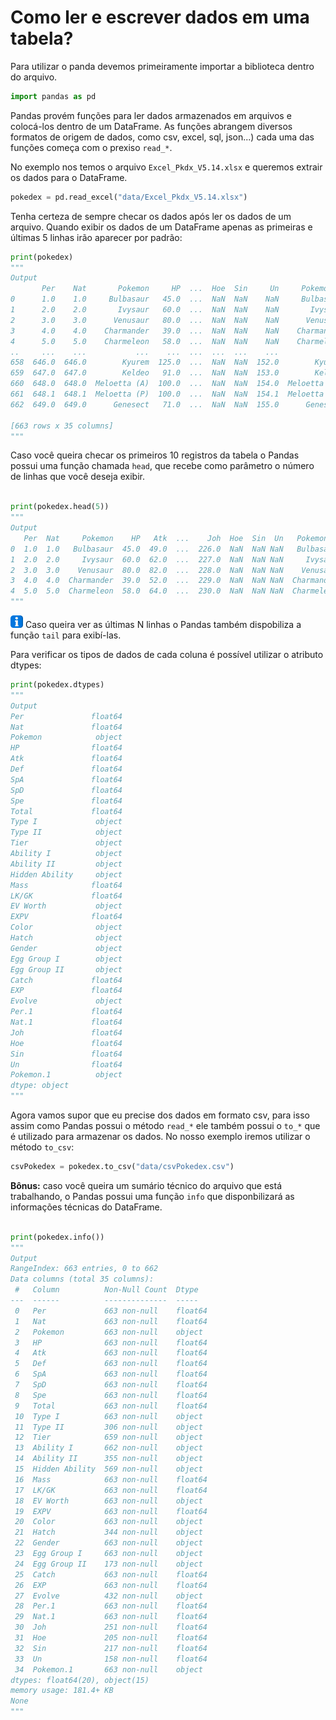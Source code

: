 # Como ler e escrever dados em uma tabela?

Para utilizar o panda devemos primeiramente importar a biblioteca dentro do arquivo.

```python
import pandas as pd
```

Pandas provém funções para ler dados armazenados em arquivos e colocá-los dentro de um DataFrame. As funções abrangem diversos formatos de origem de dados, como csv, excel, sql, json...) cada uma das funções começa com o prexiso `read_*`.

No exemplo nos temos o arquivo `Excel_Pkdx_V5.14.xlsx` e queremos extrair os dados para o DataFrame.

```python
pokedex = pd.read_excel("data/Excel_Pkdx_V5.14.xlsx")
```

Tenha certeza de sempre checar os dados após ler os dados de um arquivo. Quando exibir os dados de um DataFrame apenas as primeiras e últimas 5 linhas irão aparecer por padrão:

```python
print(pokedex)
"""
Output
       Per    Nat       Pokemon     HP  ...  Hoe  Sin     Un     Pokemon.1
0      1.0    1.0     Bulbasaur   45.0  ...  NaN  NaN    NaN     Bulbasaur
1      2.0    2.0       Ivysaur   60.0  ...  NaN  NaN    NaN       Ivysaur
2      3.0    3.0      Venusaur   80.0  ...  NaN  NaN    NaN      Venusaur
3      4.0    4.0    Charmander   39.0  ...  NaN  NaN    NaN    Charmander
4      5.0    5.0    Charmeleon   58.0  ...  NaN  NaN    NaN    Charmeleon
..     ...    ...           ...    ...  ...  ...  ...    ...           ...
658  646.0  646.0        Kyurem  125.0  ...  NaN  NaN  152.0        Kyurem
659  647.0  647.0        Keldeo   91.0  ...  NaN  NaN  153.0        Keldeo
660  648.0  648.0  Meloetta (A)  100.0  ...  NaN  NaN  154.0  Meloetta (A)
661  648.1  648.1  Meloetta (P)  100.0  ...  NaN  NaN  154.1  Meloetta (P)
662  649.0  649.0      Genesect   71.0  ...  NaN  NaN  155.0      Genesect

[663 rows x 35 columns]
"""
```

Caso você queira checar os primeiros 10 registros da tabela o Pandas possui uma função chamada `head`, que recebe como parâmetro o número de linhas que você deseja exibir.

```python

print(pokedex.head(5))
"""
Output
   Per  Nat     Pokemon    HP   Atk  ...    Joh  Hoe  Sin  Un   Pokemon.1
0  1.0  1.0   Bulbasaur  45.0  49.0  ...  226.0  NaN  NaN NaN   Bulbasaur
1  2.0  2.0     Ivysaur  60.0  62.0  ...  227.0  NaN  NaN NaN     Ivysaur
2  3.0  3.0    Venusaur  80.0  82.0  ...  228.0  NaN  NaN NaN    Venusaur
3  4.0  4.0  Charmander  39.0  52.0  ...  229.0  NaN  NaN NaN  Charmander
4  5.0  5.0  Charmeleon  58.0  64.0  ...  230.0  NaN  NaN NaN  Charmeleon
"""

```
<img src="../assets/info.png" width="20px" /> Caso queira ver as últimas N linhas o Pandas também dispobiliza a função `tail` para exibí-las.

Para verificar os tipos de dados de cada coluna é possível utilizar o atributo dtypes:

```python
print(pokedex.dtypes)
"""
Output
Per               float64
Nat               float64
Pokemon            object
HP                float64
Atk               float64
Def               float64
SpA               float64
SpD               float64
Spe               float64
Total             float64
Type I             object
Type II            object
Tier               object
Ability I          object
Ability II         object
Hidden Ability     object
Mass              float64
LK/GK             float64
EV Worth           object
EXPV              float64
Color              object
Hatch              object
Gender             object
Egg Group I        object
Egg Group II       object
Catch             float64
EXP               float64
Evolve             object
Per.1             float64
Nat.1             float64
Joh               float64
Hoe               float64
Sin               float64
Un                float64
Pokemon.1          object
dtype: object
"""
```

Agora vamos supor que eu precise dos dados em formato csv, para isso assim como Pandas possui o método `read_*` ele também possui o `to_*` que é utilizado para armazenar os dados.
No nosso exemplo iremos utilizar o método `to_csv`:

```python
csvPokedex = pokedex.to_csv("data/csvPokedex.csv")
```

**Bônus:** caso você queira um sumário técnico do arquivo que está trabalhando, o Pandas possui uma função `info` que disponbilizará as informações técnicas do DataFrame.

```python

print(pokedex.info())
"""
Output
RangeIndex: 663 entries, 0 to 662
Data columns (total 35 columns):
 #   Column          Non-Null Count  Dtype  
---  ------          --------------  -----  
 0   Per             663 non-null    float64
 1   Nat             663 non-null    float64
 2   Pokemon         663 non-null    object 
 3   HP              663 non-null    float64
 4   Atk             663 non-null    float64
 5   Def             663 non-null    float64
 6   SpA             663 non-null    float64
 7   SpD             663 non-null    float64
 8   Spe             663 non-null    float64
 9   Total           663 non-null    float64
 10  Type I          663 non-null    object 
 11  Type II         306 non-null    object 
 12  Tier            659 non-null    object 
 13  Ability I       662 non-null    object 
 14  Ability II      355 non-null    object 
 15  Hidden Ability  569 non-null    object 
 16  Mass            663 non-null    float64
 17  LK/GK           663 non-null    float64
 18  EV Worth        663 non-null    object 
 19  EXPV            663 non-null    float64
 20  Color           663 non-null    object 
 21  Hatch           344 non-null    object 
 22  Gender          663 non-null    object 
 23  Egg Group I     663 non-null    object 
 24  Egg Group II    173 non-null    object 
 25  Catch           663 non-null    float64
 26  EXP             663 non-null    float64
 27  Evolve          432 non-null    object 
 28  Per.1           663 non-null    float64
 29  Nat.1           663 non-null    float64
 30  Joh             251 non-null    float64
 31  Hoe             205 non-null    float64
 32  Sin             217 non-null    float64
 33  Un              158 non-null    float64
 34  Pokemon.1       663 non-null    object 
dtypes: float64(20), object(15)
memory usage: 181.4+ KB
None
"""
```